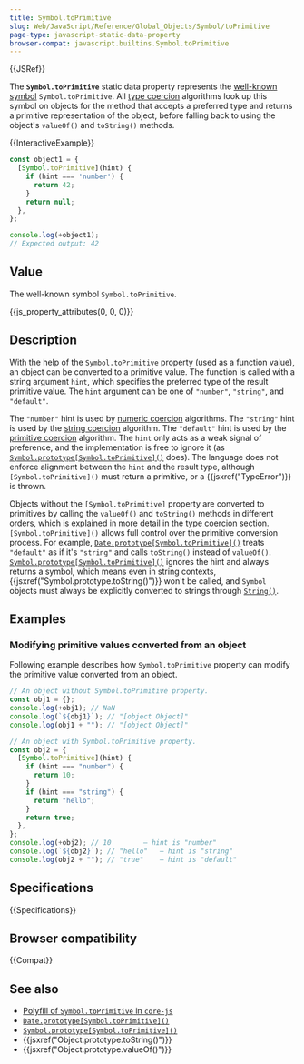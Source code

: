 ```yaml
---
title: Symbol.toPrimitive
slug: Web/JavaScript/Reference/Global_Objects/Symbol/toPrimitive
page-type: javascript-static-data-property
browser-compat: javascript.builtins.Symbol.toPrimitive
---
```


{{JSRef}}

The **`Symbol.toPrimitive`** static data property represents the [well-known symbol](/en-US/docs/Web/JavaScript/Reference/Global_Objects/Symbol#well-known_symbols) `Symbol.toPrimitive`. All [type coercion](/en-US/docs/Web/JavaScript/Data_structures#type_coercion) algorithms look up this symbol on objects for the method that accepts a preferred type and returns a primitive representation of the object, before falling back to using the object's `valueOf()` and `toString()` methods.

{{InteractiveExample}}

```js interactive-example
const object1 = {
  [Symbol.toPrimitive](hint) {
    if (hint === 'number') {
      return 42;
    }
    return null;
  },
};

console.log(+object1);
// Expected output: 42

```

## Value

The well-known symbol `Symbol.toPrimitive`.

{{js_property_attributes(0, 0, 0)}}

## Description

With the help of the `Symbol.toPrimitive` property (used as a function value), an object can be converted to a primitive value. The function is called with a string argument `hint`, which specifies the preferred type of the result primitive value. The `hint` argument can be one of `"number"`, `"string"`, and `"default"`.

The `"number"` hint is used by [numeric coercion](/en-US/docs/Web/JavaScript/Data_structures#numeric_coercion) algorithms. The `"string"` hint is used by the [string coercion](/en-US/docs/Web/JavaScript/Reference/Global_Objects/String#string_coercion) algorithm. The `"default"` hint is used by the [primitive coercion](/en-US/docs/Web/JavaScript/Data_structures#primitive_coercion) algorithm. The `hint` only acts as a weak signal of preference, and the implementation is free to ignore it (as [`Symbol.prototype[Symbol.toPrimitive]()`](/en-US/docs/Web/JavaScript/Reference/Global_Objects/Symbol/Symbol.toPrimitive) does). The language does not enforce alignment between the `hint` and the result type, although `[Symbol.toPrimitive]()` must return a primitive, or a {{jsxref("TypeError")}} is thrown.

Objects without the `[Symbol.toPrimitive]` property are converted to primitives by calling the `valueOf()` and `toString()` methods in different orders, which is explained in more detail in the [type coercion](/en-US/docs/Web/JavaScript/Data_structures#type_coercion) section. `[Symbol.toPrimitive]()` allows full control over the primitive conversion process. For example, [`Date.prototype[Symbol.toPrimitive]()`](/en-US/docs/Web/JavaScript/Reference/Global_Objects/Date/Symbol.toPrimitive) treats `"default"` as if it's `"string"` and calls `toString()` instead of `valueOf()`. [`Symbol.prototype[Symbol.toPrimitive]()`](/en-US/docs/Web/JavaScript/Reference/Global_Objects/Symbol/Symbol.toPrimitive) ignores the hint and always returns a symbol, which means even in string contexts, {{jsxref("Symbol.prototype.toString()")}} won't be called, and `Symbol` objects must always be explicitly converted to strings through [`String()`](/en-US/docs/Web/JavaScript/Reference/Global_Objects/String/String).

## Examples

### Modifying primitive values converted from an object

Following example describes how `Symbol.toPrimitive` property can modify the primitive value converted from an object.

```js
// An object without Symbol.toPrimitive property.
const obj1 = {};
console.log(+obj1); // NaN
console.log(`${obj1}`); // "[object Object]"
console.log(obj1 + ""); // "[object Object]"

// An object with Symbol.toPrimitive property.
const obj2 = {
  [Symbol.toPrimitive](hint) {
    if (hint === "number") {
      return 10;
    }
    if (hint === "string") {
      return "hello";
    }
    return true;
  },
};
console.log(+obj2); // 10        — hint is "number"
console.log(`${obj2}`); // "hello"   — hint is "string"
console.log(obj2 + ""); // "true"    — hint is "default"
```

## Specifications

{{Specifications}}

## Browser compatibility

{{Compat}}

## See also

- [Polyfill of `Symbol.toPrimitive` in `core-js`](https://github.com/zloirock/core-js#ecmascript-symbol)
- [`Date.prototype[Symbol.toPrimitive]()`](/en-US/docs/Web/JavaScript/Reference/Global_Objects/Date/Symbol.toPrimitive)
- [`Symbol.prototype[Symbol.toPrimitive]()`](/en-US/docs/Web/JavaScript/Reference/Global_Objects/Symbol/Symbol.toPrimitive)
- {{jsxref("Object.prototype.toString()")}}
- {{jsxref("Object.prototype.valueOf()")}}
